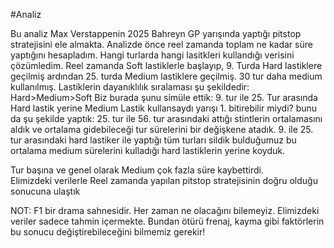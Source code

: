 
#Analiz

Bu analiz Max Verstappenin 2025 Bahreyn GP yarışında yaptığı pitstop stratejisini ele almakta.
Analizde önce reel zamanda toplam ne kadar süre yaptığını hesapladım.
Hangi turlarda hangi lasitkleri kullandığı verisini çözümledim.
Reel zamanda Soft lastiklerle başlayıp, 9. Turda Hard lastiklere geçilmiş ardından 25. turda Medium lastiklere geçilmiş. 30 tur daha medium kullanılmış.
Lastiklerin dayanıklılık sıralaması şu şekildedir: Hard>Medium>Soft
Biz burada şunu simüle ettik: 
  9. tur ile 25. Tur arasında Hard lastik yerine Medium Lastik kullansaydı yarışı 1. bitirebilir miydi?
bunu da şu şekilde yaptık:
  25. tur ile 56. tur arasındaki attığı stintlerin ortalamasını aldık ve ortalama gidebileceği tur sürelerini bir değişkene atadık.
  9. ile 25. tur arasındaki hard lastiker ile yaptığı tüm turları sildik
  bulduğumuz bu ortalama medium sürelerini kulladığı hard lastiklerin yerine koyduk.

Tur başına ve genel olarak Medium çok fazla süre kaybettirdi.  
Elimizdeki verilerle Reel zamanda yapılan pitstop stratejisinin doğru olduğu sonucuna ulaştık

NOT: F1 bir drama sahnesidir. Her zaman ne olacağını bilemeyiz. Elimizdeki veriler sadece tahmin içermekte. Bundan ötürü frenaj, kayma gibi faktörlerin bu sonucu değiştirebileceğini bilmemiz gerekir!
